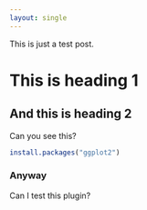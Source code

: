 ```yaml
---
layout: single
---
```


This is just a test post.

# This is heading 1

## And this is heading 2

Can you see this?

```R
install.packages("ggplot2")
```

### Anyway

Can I test this plugin?
